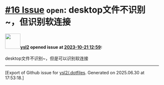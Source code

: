# [\#16 Issue](https://github.com/ysl2/.dotfiles/issues/16) `open`: desktop文件不识别~，但识别软连接

#### <img src="https://avatars.githubusercontent.com/u/39717545?u=3a56d7b47e1688f70c83e440ba0835f8d24c43e3&v=4" width="50">[ysl2](https://github.com/ysl2) opened issue at [2023-10-21 12:59](https://github.com/ysl2/.dotfiles/issues/16):

desktop文件不识别~，但是可以识别软连接




-------------------------------------------------------------------------------



[Export of Github issue for [ysl2/.dotfiles](https://github.com/ysl2/.dotfiles). Generated on 2025.06.30 at 17:53:18.]

